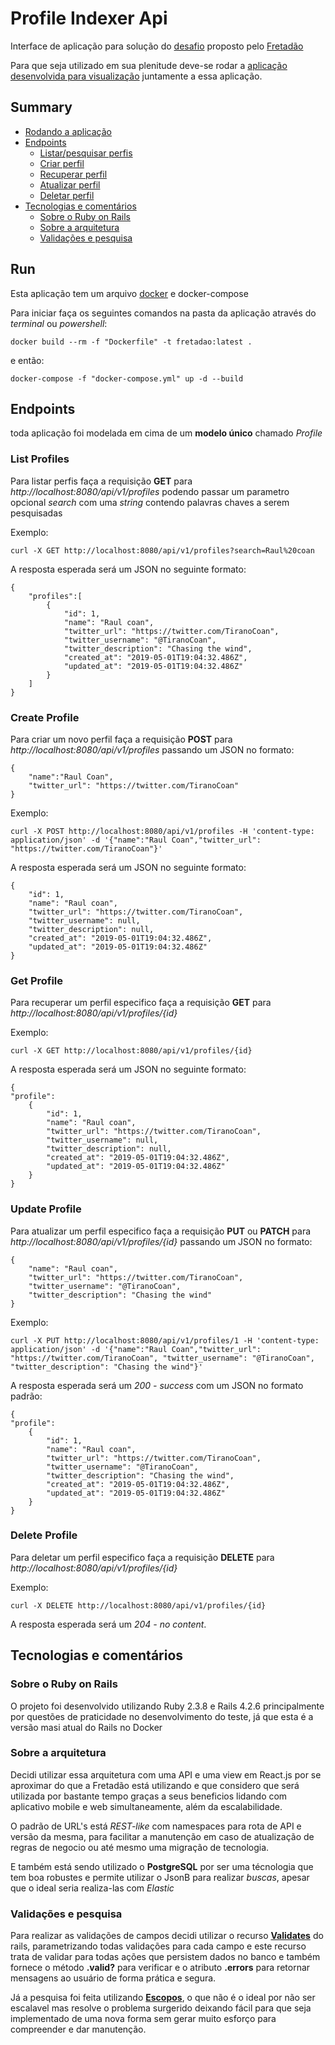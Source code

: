# Profile Indexer Api
Interface de aplicação para solução do [desafio](https://github.com/Fretadao/challenge/tree/master/fullstack/indexer) proposto pelo [Fretadão](https://fretadao.com/)

Para que seja utilizado em sua plenitude deve-se rodar a [aplicação desenvolvida para visualização](#) juntamente a essa aplicação. 

## Summary
 - [Rodando a aplicação](#run)
 - [Endpoints](#endpoints)
    - [Listar/pesquisar perfis](#list-profiles)
    - [Criar perfil](#create-profile)
    - [Recuperar perfil](#get-profile)
    - [Atualizar perfil](#update-profile)
    - [Deletar perfil](#delete-profile)
- [Tecnologias e comentários](#tecnologias-e-comentários)
    - [Sobre o Ruby on Rails](#sobre-o-ruby-on-rails)
    - [Sobre a arquitetura](#sobre-a-arquitetura)
    - [Validações e pesquisa](#validações-e-pesquisa)


## Run
Esta aplicação tem um arquivo [docker](https://www.docker.com/get-started) e docker-compose

Para iniciar faça os seguintes comandos na pasta da aplicação através do *terminal* ou *powershell*:

```
docker build --rm -f "Dockerfile" -t fretadao:latest .
```

e então:


```
docker-compose -f "docker-compose.yml" up -d --build
```

## Endpoints
toda aplicação foi modelada em cima de um **modelo único** chamado *Profile*
### List Profiles
Para listar perfis faça a requisição **GET** para *http://localhost:8080/api/v1/profiles* podendo passar um parametro opcional *search* com uma *string* contendo palavras chaves a serem pesquisadas

Exemplo:
```
curl -X GET http://localhost:8080/api/v1/profiles?search=Raul%20coan
```

A resposta esperada será um JSON no seguinte formato:
```
{
    "profiles":[
        {
            "id": 1,
            "name": "Raul coan",
            "twitter_url": "https://twitter.com/TiranoCoan",
            "twitter_username": "@TiranoCoan",
            "twitter_description": "Chasing the wind",
            "created_at": "2019-05-01T19:04:32.486Z",
            "updated_at": "2019-05-01T19:04:32.486Z"
        }
    ]
}
```


### Create Profile
Para criar um novo perfil faça a requisição **POST** para *http://localhost:8080/api/v1/profiles* passando um JSON no formato:
```
{
    "name":"Raul Coan",
    "twitter_url": "https://twitter.com/TiranoCoan"
}
```
Exemplo:
```
curl -X POST http://localhost:8080/api/v1/profiles -H 'content-type: application/json' -d '{"name":"Raul Coan","twitter_url": "https://twitter.com/TiranoCoan"}'
```

A resposta esperada será um JSON no seguinte formato:
```
{
    "id": 1,
    "name": "Raul coan",
    "twitter_url": "https://twitter.com/TiranoCoan",
    "twitter_username": null,
    "twitter_description": null,
    "created_at": "2019-05-01T19:04:32.486Z",
    "updated_at": "2019-05-01T19:04:32.486Z"
}
```

### Get Profile
Para recuperar um perfil especifico faça a requisição **GET** para *http://localhost:8080/api/v1/profiles/{id}* 

Exemplo:
```
curl -X GET http://localhost:8080/api/v1/profiles/{id}
```

A resposta esperada será um JSON no seguinte formato:
```
{
"profile":
    {
        "id": 1,
        "name": "Raul coan",
        "twitter_url": "https://twitter.com/TiranoCoan",
        "twitter_username": null,
        "twitter_description": null,
        "created_at": "2019-05-01T19:04:32.486Z",
        "updated_at": "2019-05-01T19:04:32.486Z"
    }
}
```

### Update Profile
Para atualizar um perfil especifico faça a requisição **PUT** ou **PATCH** para *http://localhost:8080/api/v1/profiles/{id}* passando um JSON no formato:

```
{
    "name": "Raul coan",
    "twitter_url": "https://twitter.com/TiranoCoan",
    "twitter_username": "@TiranoCoan",
    "twitter_description": "Chasing the wind"
}
```
Exemplo:
```
curl -X PUT http://localhost:8080/api/v1/profiles/1 -H 'content-type: application/json' -d '{"name":"Raul Coan","twitter_url": "https://twitter.com/TiranoCoan", "twitter_username": "@TiranoCoan", "twitter_description": "Chasing the wind"}'
```

A resposta esperada será um *200 - success* com um JSON no formato padrão: 
```
{
"profile":
    {
        "id": 1,
        "name": "Raul coan",
        "twitter_url": "https://twitter.com/TiranoCoan",
        "twitter_username": "@TiranoCoan",
        "twitter_description": "Chasing the wind",
        "created_at": "2019-05-01T19:04:32.486Z",
        "updated_at": "2019-05-01T19:04:32.486Z"
    }
}
```
### Delete Profile
Para deletar um perfil especifico faça a requisição **DELETE** para *http://localhost:8080/api/v1/profiles/{id}*

Exemplo:
```
curl -X DELETE http://localhost:8080/api/v1/profiles/{id}
```
A resposta esperada será um *204 - no content*.

## Tecnologias e comentários
### Sobre o Ruby on Rails
O projeto foi desenvolvido utilizando Ruby 2.3.8 e Rails 4.2.6 principalmente por questões de praticidade no desenvolvimento do teste, já que esta é a versão masi atual do Rails no Docker

### Sobre a arquitetura
Decidi utilizar essa arquitetura com uma API e uma view em React.js por se aproximar do que a Fretadão está utilizando e que considero que será utilizada por bastante tempo graças a seus beneficios lidando com aplicativo mobile e web simultaneamente, além da escalabilidade.

O padrão de URL's está *REST-like* com namespaces para rota de API e versão da mesma, para facilitar a manutenção em caso de atualização de regras de negocio ou até mesmo uma migração de tecnologia.

E também está sendo utilizado o **PostgreSQL** por ser uma técnologia que tem boa robustes e permite utilizar o JsonB para realizar *buscas*, apesar que o ideal seria realiza-las com *Elastic*

### Validações e pesquisa
Para realizar as validações de campos decidi utilizar o recurso **[Validates](https://guides.rubyonrails.org/active_record_validations.html)** do rails, parametrizando todas validações para cada campo e este recurso trata de validar para todas ações que persistem dados no banco e também fornece o método **.valid?** para verificar e o atributo **.errors** para retornar mensagens ao usuário de forma prática e segura.

Já a pesquisa foi feita utilizando **[Escopos](https://api.rubyonrails.org/classes/ActiveRecord/Scoping/Named/ClassMethods.html)**, o que não é o ideal por não ser escalavel mas resolve o problema surgerido deixando fácil para que seja implementado de uma nova forma sem gerar muito esforço para compreender e dar manutenção.